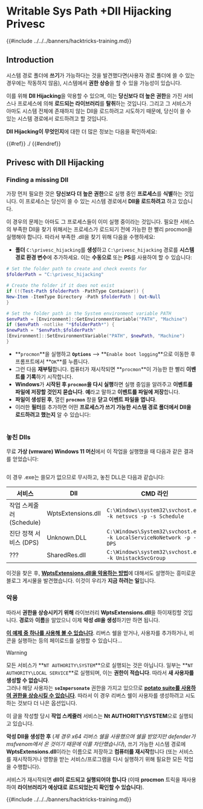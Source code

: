 # Writable Sys Path +Dll Hijacking Privesc

{{#include ../../../banners/hacktricks-training.md}}

## Introduction

시스템 경로 폴더에 **쓰기**가 가능하다는 것을 발견했다면(사용자 경로 폴더에 쓸 수 있는 경우에는 작동하지 않음), 시스템에서 **권한 상승**을 할 수 있을 가능성이 있습니다.

이를 위해 **Dll Hijacking**을 악용할 수 있으며, 이는 **당신보다 더 높은 권한**을 가진 서비스나 프로세스에 의해 **로드되는 라이브러리**를 **탈취**하는 것입니다. 그리고 그 서비스가 아마도 시스템 전체에 존재하지 않는 Dll을 로드하려고 시도하기 때문에, 당신이 쓸 수 있는 시스템 경로에서 로드하려고 할 것입니다.

**Dll Hijacking이 무엇인지**에 대한 더 많은 정보는 다음을 확인하세요:

{{#ref}}
./
{{#endref}}

## Privesc with Dll Hijacking

### Finding a missing Dll

가장 먼저 필요한 것은 **당신보다 더 높은 권한**으로 실행 중인 **프로세스**를 **식별**하는 것입니다. 이 프로세스는 당신이 쓸 수 있는 시스템 경로에서 **Dll을 로드하려고** 하고 있습니다.

이 경우의 문제는 아마도 그 프로세스들이 이미 실행 중이라는 것입니다. 필요한 서비스의 부족한 Dll을 찾기 위해서는 프로세스가 로드되기 전에 가능한 한 빨리 procmon을 실행해야 합니다. 따라서 부족한 .dll을 찾기 위해 다음을 수행하세요:

- **폴더** `C:\privesc_hijacking`를 **생성**하고 `C:\privesc_hijacking` 경로를 **시스템 경로 환경 변수**에 추가하세요. 이는 **수동으로** 또는 **PS**를 사용하여 할 수 있습니다:
```powershell
# Set the folder path to create and check events for
$folderPath = "C:\privesc_hijacking"

# Create the folder if it does not exist
if (!(Test-Path $folderPath -PathType Container)) {
New-Item -ItemType Directory -Path $folderPath | Out-Null
}

# Set the folder path in the System environment variable PATH
$envPath = [Environment]::GetEnvironmentVariable("PATH", "Machine")
if ($envPath -notlike "*$folderPath*") {
$newPath = "$envPath;$folderPath"
[Environment]::SetEnvironmentVariable("PATH", $newPath, "Machine")
}
```
- **`procmon`**을 실행하고 **`Options`** --> **`Enable boot logging`**으로 이동한 후 프롬프트에서 **`OK`**를 누릅니다.
- 그런 다음 **재부팅**합니다. 컴퓨터가 재시작되면 **`procmon`**이 가능한 한 빨리 **이벤트를 기록**하기 시작합니다.
- **Windows**가 **시작된 후 `procmon`을 다시 실행**하면 실행 중임을 알려주고 **이벤트를 파일에 저장할 것인지 묻습니다**. **예**라고 말하고 **이벤트를 파일에 저장**합니다.
- **파일이 생성된 후**, 열린 **`procmon`** 창을 **닫고 이벤트 파일을 엽니다**.
- 이러한 **필터**를 추가하면 어떤 **프로세스가 쓰기 가능한 시스템 경로 폴더에서 Dll을 로드하려고 했는지** 알 수 있습니다:

<figure><img src="../../../images/image (945).png" alt=""><figcaption></figcaption></figure>

### 놓친 Dlls

무료 **가상 (vmware) Windows 11 머신**에서 이 작업을 실행했을 때 다음과 같은 결과를 얻었습니다:

<figure><img src="../../../images/image (607).png" alt=""><figcaption></figcaption></figure>

이 경우 .exe는 쓸모가 없으므로 무시하고, 놓친 DLL은 다음과 같습니다:

| 서비스                           | Dll                | CMD 라인                                                             |
| ------------------------------- | ------------------ | -------------------------------------------------------------------- |
| 작업 스케줄러 (Schedule)       | WptsExtensions.dll | `C:\Windows\system32\svchost.exe -k netsvcs -p -s Schedule`          |
| 진단 정책 서비스 (DPS)         | Unknown.DLL        | `C:\Windows\System32\svchost.exe -k LocalServiceNoNetwork -p -s DPS` |
| ???                             | SharedRes.dll      | `C:\Windows\system32\svchost.exe -k UnistackSvcGroup`                |

이것을 찾은 후, [**WptsExtensions.dll을 악용하는 방법**](https://juggernaut-sec.com/dll-hijacking/#Windows_10_Phantom_DLL_Hijacking_-_WptsExtensionsdll)에 대해서도 설명하는 흥미로운 블로그 게시물을 발견했습니다. 이것이 우리가 **지금 하려는 일**입니다.

### 악용

따라서 **권한을 상승시키기 위해** 라이브러리 **WptsExtensions.dll**을 하이재킹할 것입니다. **경로**와 **이름**을 알았으니 이제 **악성 dll을 생성**하기만 하면 됩니다.

[**이 예제 중 하나를 사용해 볼 수 있습니다**](./#creating-and-compiling-dlls). 리버스 쉘을 얻거나, 사용자를 추가하거나, 비콘을 실행하는 등의 페이로드를 실행할 수 있습니다...

> [!WARNING]
> 모든 서비스가 **`NT AUTHORITY\SYSTEM`**으로 실행되는 것은 아닙니다. 일부는 **`NT AUTHORITY\LOCAL SERVICE`**로 실행되며, 이는 **권한이 적습니다**. 따라서 **새 사용자를 생성할 수 없습니다**.\
> 그러나 해당 사용자는 **`seImpersonate`** 권한을 가지고 있으므로 [**potato suite를 사용하여 권한을 상승시킬 수 있습니다**](../roguepotato-and-printspoofer.md). 따라서 이 경우 리버스 쉘이 사용자를 생성하려고 시도하는 것보다 더 나은 옵션입니다.

이 글을 작성할 당시 **작업 스케줄러** 서비스는 **Nt AUTHORITY\SYSTEM**으로 실행되고 있습니다.

**악성 Dll을 생성한 후** (_제 경우 x64 리버스 쉘을 사용했으며 쉘을 받았지만 defender가 msfvenom에서 온 것이기 때문에 이를 차단했습니다_), 쓰기 가능한 시스템 경로에 **WptsExtensions.dll**이라는 이름으로 저장하고 **컴퓨터를 재시작**합니다 (또는 서비스를 재시작하거나 영향을 받는 서비스/프로그램을 다시 실행하기 위해 필요한 모든 작업을 수행합니다).

서비스가 재시작되면 **dll이 로드되고 실행되어야 합니다** (이때 **procmon** 트릭을 재사용하여 **라이브러리가 예상대로 로드되었는지 확인할 수 있습니다**).

{{#include ../../../banners/hacktricks-training.md}}
